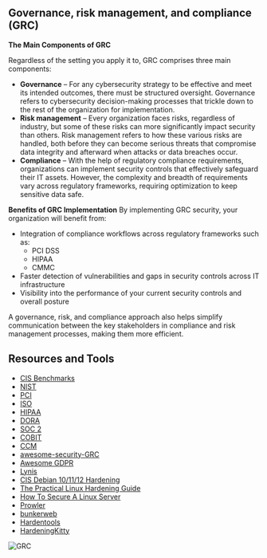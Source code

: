 Governance, risk management, and compliance (GRC)
-------------------------------------------------

**The Main Components of GRC**

Regardless of the setting you apply it to, GRC comprises three main components:

*   **Governance** – For any cybersecurity strategy to be effective and meet its intended outcomes, there must be structured oversight. Governance refers to cybersecurity decision-making processes that trickle down to the rest of the organization for implementation.
*   **Risk management** – Every organization faces risks, regardless of industry, but some of these risks can more significantly impact security than others. Risk management refers to how these various risks are handled, both before they can become serious threats that compromise data integrity and afterward when attacks or data breaches occur.
*   **Compliance** – With the help of regulatory compliance requirements, organizations can implement security controls that effectively safeguard their IT assets. However, the complexity and breadth of requirements vary across regulatory frameworks, requiring optimization to keep sensitive data safe.

**Benefits of GRC Implementation**
By implementing GRC security, your organization will benefit from:
*   Integration of compliance workflows across regulatory frameworks such as:
    *   PCI DSS
    *   HIPAA
    *   CMMC
*   Faster detection of vulnerabilities and gaps in security controls across IT infrastructure
*   Visibility into the performance of your current security controls and overall posture

A governance, risk, and compliance approach also helps simplify communication between the key stakeholders in compliance and risk management processes, making them more efficient.

Resources and Tools
-------------------
- [CIS Benchmarks](https://www.cisecurity.org/cis-benchmarks)
- [NIST](https://www.nist.gov/)
- [PCI](https://www.pcisecuritystandards.org/)
- [ISO](https://www.iso.org/standards.html)
- [HIPAA](https://www.hhs.gov/hipaa/index.html)
- [DORA](https://www.dora-info.eu/dora/)
- [SOC 2](https://secureframe.com/hub/soc-2/what-is-soc-2)
- [COBIT](https://www.isaca.org/resources/cobit)
- [CCM](https://cloudsecurityalliance.org/research/cloud-controls-matrix)
- [awesome-security-GRC](https://github.com/Arudjreis/awesome-security-GRC)
- [Awesome GDPR](https://github.com/bakke92/awesome-gdpr)
- [Lynis](https://github.com/CISOfy/lynis)
- [CIS Debian 10/11/12 Hardening](https://github.com/ovh/debian-cis)
- [The Practical Linux Hardening Guide](https://github.com/trimstray/the-practical-linux-hardening-guide)
- [How To Secure A Linux Server](https://github.com/imthenachoman/How-To-Secure-A-Linux-Server)
- [Prowler](https://github.com/prowler-cloud/prowler)
- [bunkerweb](https://github.com/bunkerity/bunkerweb)
- [Hardentools](https://github.com/hardentools/hardentools)
- [HardeningKitty](https://github.com/0x6d69636b/windows_hardening)

![GRC](https://github.com/MrM8BRH/MrM8BRH/assets/34133187/26cc6496-a3b9-4928-bc58-3d42920ecbcb)
